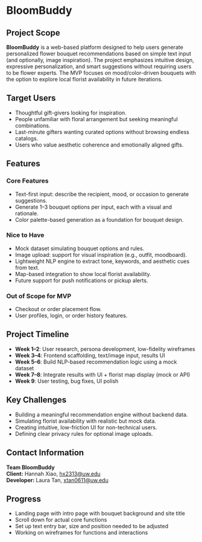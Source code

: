 # BloomBuddy

## Project Scope

**BloomBuddy** is a web-based platform designed to help users generate personalized flower bouquet recommendations based on simple text input (and optionally, image inspiration). The project emphasizes intuitive design, expressive personalization, and smart suggestions without requiring users to be flower experts. The MVP focuses on mood/color-driven bouquets with the option to explore local florist availability in future iterations.

## Target Users

- Thoughtful gift-givers looking for inspiration.
- People unfamiliar with floral arrangement but seeking meaningful combinations.
- Last-minute gifters wanting curated options without browsing endless catalogs.
- Users who value aesthetic coherence and emotionally aligned gifts.


## Features

### Core Features
- Text-first input: describe the recipient, mood, or occasion to generate suggestions.
- Generate 1–3 bouquet options per input, each with a visual and rationale.
- Color palette-based generation as a foundation for bouquet design.

### Nice to Have
- Mock dataset simulating bouquet options and rules.
- Image upload: support for visual inspiration (e.g., outfit, moodboard).
- Lightweight NLP engine to extract tone, keywords, and aesthetic cues from text.
- Map-based integration to show local florist availability.
- Future support for push notifications or pickup alerts.

### Out of Scope for MVP
- Checkout or order placement flow.
- User profiles, login, or order history features.


## Project Timeline

- **Week 1–2**: User research, persona development, low-fidelity wireframes  
- **Week 3–4**: Frontend scaffolding, text/image input, results UI  
- **Week 5–6**: Build NLP-based recommendation logic using a mock dataset  
- **Week 7–8**: Integrate results with UI + florist map display (mock or API)  
- **Week 9**: User testing, bug fixes, UI polish  


## Key Challenges

- Building a meaningful recommendation engine without backend data.
- Simulating florist availability with realistic but mock data.
- Creating intuitive, low-friction UI for non-technical users.
- Defining clear privacy rules for optional image uploads.


## Contact Information

**Team BloomBuddy**  
**Client:** Hannah Xiao, hx2313@uw.edu <br>
**Developer:** Laura Tan, xtan0611@uw.edu


## Progress
- Landing page with intro page with bouquet background and site title
- Scroll down for actual core functions
- Set up text entry bar, size and position needed to be adjusted
- Working on wireframes for functions and interactions
